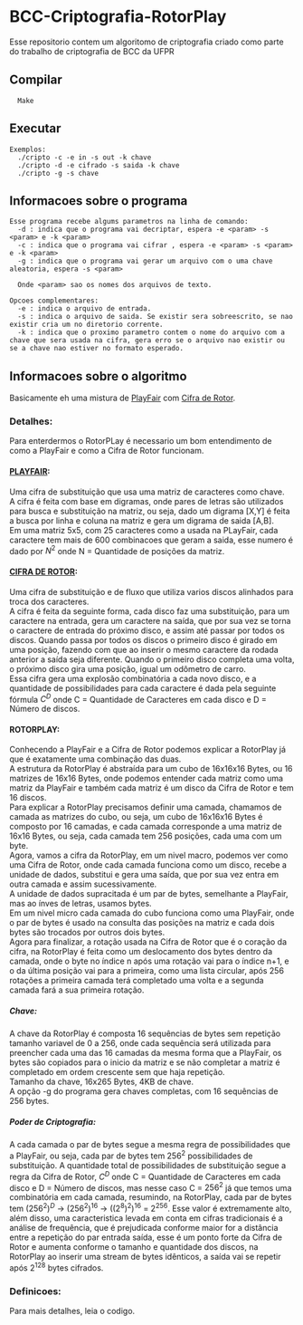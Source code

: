 # BCC-Criptografia-RotorPlay
Esse repositorio contem um algoritomo de criptografia criado como parte do trabalho de criptografia de BCC da UFPR

## Compilar
```
  Make
```
## Executar
```
Exemplos:
  ./cripto -c -e in -s out -k chave
  ./cripto -d -e cifrado -s saida -k chave
  ./cripto -g -s chave
```

## Informacoes sobre o programa
```
Esse programa recebe algums parametros na linha de comando:
  -d : indica que o programa vai decriptar, espera -e <param> -s <param> e -k <param>
  -c : indica que o programa vai cifrar , espera -e <param> -s <param> e -k <param>
  -g : indica que o programa vai gerar um arquivo com o uma chave aleatoria, espera -s <param>

  Onde <param> sao os nomes dos arquivos de texto.

Opcoes complementares:
  -e : indica o arquivo de entrada.
  -s : indica o arquivo de saida. Se existir sera sobreescrito, se nao existir cria um no diretorio corrente.
  -k : indica que o proximo parametro contem o nome do arquivo com a chave que sera usada na cifra, gera erro se o arquivo nao existir ou se a chave nao estiver no formato esperado.
```

## Informacoes sobre o algoritmo
Basicamente eh uma mistura de [PlayFair](https://en.wikipedia.org/wiki/Playfair_cipher) com [Cifra de Rotor](https://en.wikipedia.org/wiki/Rotor_machine).  

### Detalhes:
Para enterdermos o RotorPLay é necessario um bom entendimento de como a PlayFair e como a Cifra de Rotor funcionam.  

#### [PLAYFAIR](https://en.wikipedia.org/wiki/Playfair_cipher):  
Uma cifra de substituição que usa uma matriz de caracteres como chave.  
A cifra é feita com base em digramas, onde pares de letras são utilizados para busca e substituição na matriz, ou seja, dado um digrama [X,Y] é feita a busca por linha e coluna na matriz e gera um digrama de saida [A,B].  
Em uma matriz 5x5, com 25 caracteres como a usada na PLayFair, cada caractere tem mais de 600 combinacoes que geram a saida, esse numero é dado por $N^2$ onde N = Quantidade de posições da matriz.  

#### [CIFRA DE ROTOR](https://en.wikipedia.org/wiki/Rotor_machine):  
Uma cifra de substituição e de fluxo que utiliza varios discos alinhados para troca dos caracteres.  
A cifra é feita da seguinte forma, cada disco faz uma substituição, para um caractere na entrada, gera um caractere na saída, que por sua vez se torna o caractere de entrada do próximo disco, e assim até passar por todos os discos. Quando passa por todos os discos o primeiro disco é girado em uma posição, fazendo com que ao inserir o mesmo caractere da rodada anterior a saída seja diferente. Quando o primeiro disco completa uma volta, o próximo disco gira uma posição, igual um odômetro de carro.  
Essa cifra gera uma explosão combinatória a cada novo disco, e a quantidade de possibilidades para cada caractere é dada pela seguinte fórmula $C^D$ onde C = Quantidade de Caracteres em cada disco e D = Número de discos.  

#### ROTORPLAY:  
Conhecendo a PlayFair e a Cifra de Rotor podemos explicar a RotorPlay já que é exatamente uma combinação das duas.  
A estrutura da RotorPlay é abstraída para um cubo de 16x16x16 Bytes, ou 16 matrizes de 16x16 Bytes, onde podemos entender cada matriz como uma matriz da PlayFair e também cada matriz é um disco da Cifra de Rotor e tem 16 discos.  
Para explicar a RotorPlay precisamos definir uma camada, chamamos de camada as matrizes do cubo, ou seja, um cubo de 16x16x16 Bytes é composto por 16 camadas, e cada camada corresponde a uma matriz de 16x16 Bytes, ou seja, cada camada tem 256 posições, cada uma com um byte.  
Agora, vamos a cifra da RotorPlay, em um nivel macro, podemos ver como uma Cifra de Rotor, onde cada camada funciona como um disco, recebe a unidade de dados, substitui e gera uma saída, que por sua vez entra em outra camada e assim sucessivamente.  
A unidade de dados supracitada é um par de bytes, semelhante a PlayFair, mas ao ínves de letras, usamos bytes.   
Em um nivel micro cada camada do cubo funciona como uma PlayFair, onde o par de bytes é usado na consulta das posições na matriz e cada dois bytes são trocados por outros dois bytes.  
Agora para finalizar, a rotação usada na Cifra de Rotor que é o coração da cifra, na RotorPlay é feita como um deslocamento dos bytes dentro da camada, onde o byte no índice n após uma rotação vai para o índice n+1, e o da última posição vai para a primeira, como uma lista circular, após 256 rotações a primeira camada terá completado uma volta e a segunda camada fará a sua primeira rotação. 

##### Chave:
A chave da RotorPlay é composta 16 sequências de bytes sem repetição tamanho variavel de 0 a 256, onde cada sequência será utilizada para preencher cada uma das 16 camadas da mesma forma que a PlayFair, os bytes são copiados para o inicio da matriz e se não completar a matriz é completado em ordem crescente sem que haja repetição.  
Tamanho da chave, 16x265 Bytes, 4KB de chave.  
A opção -g do programa gera chaves completas, com 16 sequências de 256 bytes.  

##### Poder de Criptografia: 
A cada camada o par de bytes segue a mesma regra de possibilidades que a PlayFair, ou seja, cada par de bytes tem $256^2$ possibilidades de substituição. A quantidade total de possibilidades de substituição segue a regra da Cifra de Rotor, $C^D$ onde C = Quantidade de Caracteres em cada disco e D = Número de discos, mas nesse caso C = $256^2$ já que temos uma combinatória em cada camada, resumindo, na RotorPlay, cada par de bytes tem $(256^2)^D$ -> $(256^2)^{16}$ -> $((2^8)^2)^{16}$ = $2^{256}$. Esse valor é extremamente alto, além disso, uma caracteristica levada em conta em cifras tradicionais é a análise de frequência, que é prejudicada conforme maior for a distância entre a repetição do par entrada saída, esse é um ponto forte da Cifra de Rotor e aumenta conforme o tamanho e quantidade dos discos, na RotorPlay ao inserir uma stream de bytes idênticos, a saída vai se repetir após $2^128$ bytes cifrados.  

### Definicoes:

Para mais detalhes, leia o codigo.
